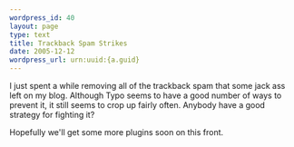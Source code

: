 ```yaml
--- 
wordpress_id: 40
layout: page
type: text
title: Trackback Spam Strikes
date: 2005-12-12  
wordpress_url: urn:uuid:{a.guid}
---
```

<p>I just spent a while removing all of the trackback spam that some jack ass left on my blog.  Although Typo seems to have a good number of ways to prevent it, it still seems to crop up fairly often.  Anybody have a good strategy for fighting it?</p>

<p>Hopefully we'll get some more plugins soon on this front.</p>
